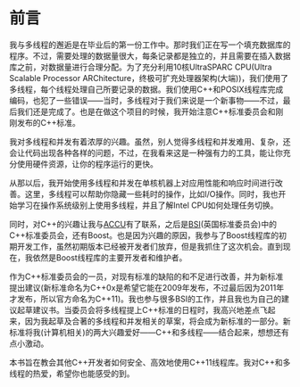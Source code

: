 # 前言

我与多线程的邂逅是在毕业后的第一份工作中。那时我们正在写一个填充数据库的程序。不过，需要处理的数据量很大，每条记录都是独立的，并且需要在插入数据库之前，对数据量进行合理分配。为了充分利用10核UltraSPARC CPU(Ultra Scalable Processor ARChitecture，终极可扩充处理器架构(大端))，我们使用了多线程，每个线程处理自己所要记录的数据。我们使用C++和POSIX线程库完成编码，也犯了一些错误——当时，多线程对于我们来说是一个新事物——不过，最后我们还是完成了。也是在做这个项目的时候，我开始注意C++标准委员会和刚刚发布的C++标准。

我对多线程和并发有着浓厚的兴趣。虽然，别人觉得多线程和并发难用、复杂，还会让代码出现各种各样的问题，不过，在我看来这是一种强有力的工具，能让你充分使用硬件资源，让你的程序运行的更快。

从那以后，我开始使用多线程和并发在单核机器上对应用性能和响应时间进行改善。这里，多线程可以帮助你隐藏一些耗时的操作，比如I/O操作。同时，我也开始学习在操作系统级别上使用多线程，并且了解Intel CPU如何处理任务切换。

同时，对C++的兴趣让我与[ACCU](http://accu.org/)有了联系，之后是[BSI](http://www.bsigroup.com/en-GB/standards/)(英国标准委员会)中的C++标准委员会，还有Boost。也是因为兴趣的原因，我参与了Boost线程库的初期开发工作，虽然初期版本已经被开发者们放弃，但是我抓住了这次机会。直到现在，我依然是Boost线程库的主要开发者和维护者。

作为C++标准委员会的一员，对现有标准的缺陷的和不足进行改善，并为新标准提出建议(新标准命名为C++0x是希望它能在2009年发布，不过最后因为2011年才发布，所以官方命名为C++11)。我也参与很多BSI的工作，并且我也为自己的建议起草建议书。当委员会将多线程提上C++标准的日程时，我高兴地差点飞起来，因为我起草及合著的多线程和并发相关的草案，将会成为新标准的一部分。新标准将我(计算机相关)的两大兴趣爱好——C++和多线程——结合起来，想想还有点小激动。

本书旨在教会其他C++开发者如何安全、高效地使用C++11线程库。我对C++和多线程的热爱，希望你也能感受的到。